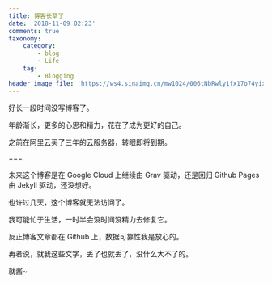```yaml
---
title: 博客长草了
date: '2018-11-09 02:23'
comments: true
taxonomy:
    category:
        - blog
        - Life
    tag:
        - Blogging
header_image_file: 'https://ws4.sinaimg.cn/mw1024/006tNbRwly1fx17o74yixj30xc0irwm6.jpg'
---
```


好长一段时间没写博客了。

年龄渐长，更多的心思和精力，花在了成为更好的自己。

之前在阿里云买了三年的云服务器，转眼即将到期。

===

未来这个博客是在 Google Cloud 上继续由 Grav 驱动，还是回归 Github Pages 由 Jekyll 驱动，还没想好。

也许过几天，这个博客就无法访问了。

我可能忙于生活，一时半会没时间没精力去修复它。

反正博客文章都在 Github 上，数据可靠性我是放心的。

再者说，就我这些文字，丢了也就丢了，没什么大不了的。

就酱~